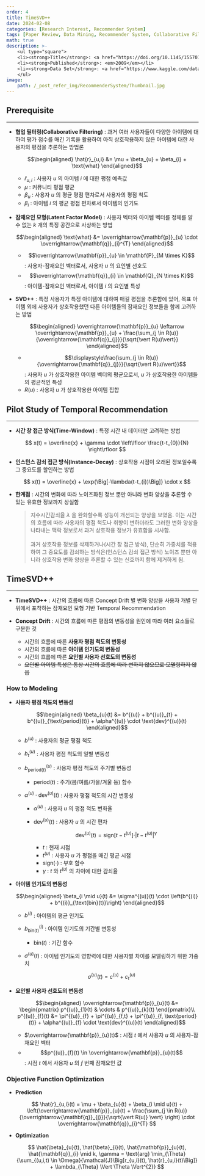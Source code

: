 ```yaml
---
order: 4
title: TimeSVD++
date: 2024-02-08
categories: [Research Interest, Recommender System]
tags: [Paper Review, Data Mining, Recommender System, Collaborative Filtering, Temporal Recommender System, Latent Factor Model]
math: true
description: >-
    <ul type="square">
    <li><strong>Title</strong>: <a href="https://doi.org/10.1145/1557019.1557072"><code>Collaborative Filtering with Temporal Dynamic</code></a></li>
    <li><strong>Published</strong>: <em>2009</em></li>
    <li><strong>Data Set</strong>: <a href="https://www.kaggle.com/datasets/netflix-inc/netflix-prize-data"><code>Netflix Prize</code></a></li>
    </ul>
image:
    path: /_post_refer_img/RecommenderSystem/Thumbnail.jpg
---
```


## Prerequisite
-----

- **협업 필터링(Collaborative Filtering)** : 과거 여러 사용자들이 다양한 아이템에 대하여 평가 점수를 매긴 기록을 활용하여 아직 상호작용하지 않은 아이템에 대한 사용자의 평점을 추론하는 방법론

    $$\begin{aligned}
    \hat{r}_{u,i}
    &= \mu + \beta_{u} + \beta_{i} + \text{what}
    \end{aligned}$$

    - $\hat{r}_{u,i}$ : 사용자 $u$ 의 아이템 $i$ 에 대한 평점 예측값
    - $\mu$ : 커뮤니티 평점 평균
    - $\beta_{u}$ : 사용자 $u$ 의 평균 평점 편차로서 사용자의 평점 척도
    - $\beta_{i}$ : 아이템 $i$ 의 평균 평점 편차로서 아이템의 인기도

- **잠재요인 모형(Latent Factor Model)** : 사용자 벡터와 아이템 벡터를 정체를 알 수 없는 $k$ 개의 특징 공간으로 사상하는 방법

    $$\begin{aligned}
    \text{what}
    &= \overrightarrow{\mathbf{p}}_{u} \cdot \overrightarrow{\mathbf{q}}_{i}^{T}
    \end{aligned}$$

    - $$\overrightarrow{\mathbf{p}}_{u} \in \mathbf{P}_{M \times K}$$ : 사용자-잠재요인 벡터로서, 사용자 $u$ 의 요인별 선호도
    - $$\overrightarrow{\mathbf{q}}_{i} \in \mathbf{Q}_{N \times K}$$ : 아이템-잠재요인 벡터로서, 아이템 $i$ 의 요인별 특성

- **SVD++** : 특정 사용자가 특정 아이템에 대하여 매길 평점을 추론함에 있어, 목표 아이템 외에 사용자가 상호작용했던 다른 아이템들의 잠재요인 정보들을 함께 고려하는 방법

    $$\begin{aligned}
    \overrightarrow{\mathbf{p}}_{u} \leftarrow \overrightarrow{\mathbf{p}}_{u} + \frac{\sum_{j \in R(u)}{\overrightarrow{\mathbf{q}}_{j}}}{\sqrt{\vert R(u)\vert}}
    \end{aligned}$$

    - $$\displaystyle\frac{\sum_{j \in R(u)}{\overrightarrow{\mathbf{q}}_{j}}}{\sqrt{\vert R(u)\vert}}$$ : 사용자 $u$ 가 상호작용한 아이템 벡터의 평균으로서, $u$ 가 상호작용한 아이템들의 평균적인 특성
    - $R(u)$ : 사용자 $u$ 가 상호작용한 아이템 집합

## Pilot Study of Temporal Recommendation
-----

- **시간 창 접근 방식(Time-Window)** : 특정 시간 내 데이터만 고려하는 방법

    $$
    x(t) = \overline{x} + \gamma \cdot \left\lfloor \frac{t-t_{0}}{N} \right\rfloor
    $$

- **인스턴스 감쇠 접근 방식(Instance-Decay)** : 상호작용 시점이 오래된 정보일수록 그 중요도를 할인하는 방법

    $$
    x(t) = \overline{x} + \exp{\Big[-\lambda(t-t_{i})\Big]} \cdot x
    $$

- **한계점** : 시간의 변화에 따라 노이즈화된 정보 뿐만 아니라 변화 양상을 추론할 수 있는 유효한 정보까지 상실함

    > 지수시간감쇠율 $\lambda$ 을 완화할수록 성능이 개선되는 양상을 보였음. 이는 시간의 흐름에 따라 사용자의 평점 척도나 취향이 변하더라도 그러한 변화 양상을 나타내는 맥락 정보로서 과거 상호작용 정보가 유효함을 시사함. <br><br> 과거 상호작용 정보를 삭제하거나(시간 창 접근 방식), 단순히 가중치를 적용하여 그 중요도를 감쇠하는 방식은(인스턴스 감쇠 접근 방식) 노이즈 뿐만 아니라 상호작용 변화 양상을 추론할 수 있는 신호까지 함께 제거하게 됨.

## TimeSVD++
-----

- **TimeSVD++** : 시간의 흐름에 따른 Concept Drift 별 변화 양상을 사용자 개별 단위에서 포착하는 잠재요인 모형 기반 Temporal Recommendation

- **Concept Drift** : 시간의 흐름에 따른 평점의 변동성을 원인에 따라 여러 요소들로 구분한 것
    - 시간의 흐름에 따른 **사용자 평점 척도의 변동성**
    - 시간의 흐름에 따른 **아이템 인기도의 변동성**
    - 시간의 흐름에 따른 **요인별 사용자 선호도의 변동성**
    - ~~요인별 아이템 특성은 통상 시간의 흐름에 따라 변하지 않으므로 모델링하지 않음~~

### How to Modeling

- **사용자 평점 척도의 변동성**

    $$\begin{aligned}
    \beta_{u}(t)
    &= b^{(u)} + b^{(u)}_{t} + b^{(u)}_{\text{period}(t)} + \alpha^{(u)} \cdot \text{dev}^{(u)}(t)
    \end{aligned}$$

    - $b^{(u)}$ : 사용자의 평균 평점 척도

    - $b^{(u)}_{t}$ : 사용자 평점 척도의 일별 변동성

    - $b^{(u)}_{\text{period}(t)}$ : 사용자 평점 척도의 주기별 변동성
        - $\text{period}(t)$ : 주기(봄/여름/가을/겨울 등) 함수

    - $\alpha^{(u)} \cdot \text{dev}^{(u)}(t)$ : 사용자 평점 척도의 시간 변동성
        - $\alpha^{(u)}$ : 사용자 $u$ 의 평점 척도 변화율
        - $\text{dev}^{(u)}(t)$ : 사용자 $u$ 의 시간 편차

            $$
            \text{dev}^{(u)}(t) = \text{sign}\left[t-t^{(u)}\right] \cdot \vert t-t^{(u)} \vert^{\gamma}
            $$

            - $t$ : 현재 시점
            - $t^{(u)}$ : 사용자 $u$ 가 평점을 매긴 평균 시점
            - $\text{sign}(\cdot)$ : 부호 함수
            - $\gamma$ : $t$ 와 $t^{(u)}$ 의 차이에 대한 감쇠율

- **아이템 인기도의 변동성**

    $$\begin{aligned}
    \beta_{i \mid u}(t)
    &= \sigma^{(u)}(t) \cdot \left(b^{(i)} + b^{(i)}_{\text{bin}(t)}\right)
    \end{aligned}$$

    - $b^{(i)}$ : 아이템의 평균 인기도

    - $b^{(i)}_{\text{bin}(t)}$ : 아이템 인기도의 기간별 변동성
        - $\text{bin}(t)$ : 기간 함수

    - $\sigma^{(u)}(t)$ : 아이템 인기도의 영향력에 대한 사용자별 차이를 모델링하기 위한 가중치

        $$
        \sigma^{(u)}(t) = c^{(u)} + c^{(u)}_{t}
        $$

- **요인별 사용자 선호도의 변동성**

    $$\begin{aligned}
    \overrightarrow{\mathbf{p}}_{u}(t)
    &= \begin{pmatrix} p^{(u)}_{1}(t) & \cdots & p^{(u)}_{k}(t) \end{pmatrix}\\
    p^{(u)}_{f}(t)
    &= \pi^{(u)}_{f} + \pi^{(u)}_{f,t} + \pi^{(u)}_{f, \text{period}(t)} + \alpha^{(u)}_{f} \cdot \text{dev}^{(u)}(t)
    \end{aligned}$$

    - $\overrightarrow{\mathbf{p}}_{u}(t)$ : 시점 $t$ 에서 사용자 $u$ 의 사용자-잠재요인 벡터
    - $$p^{(u)}_{f}(t) \in \overrightarrow{\mathbf{p}}_{u}(t)$$ : 시점 $t$ 에서 사용자 $u$ 의 $f$ 번째 잠재요인 값

### Objective Function Optimization

- **Prediction**

    $$
    \hat{r}_{u,i}(t)
    = \mu + \beta_{u}(t) + \beta_{i \mid u}(t) + \left(\overrightarrow{\mathbf{p}}_{u}(t) + \frac{\sum_{j \in R(u)}{\overrightarrow{\mathbf{q}}_{j}}}{\sqrt{\vert R(u)} \vert} \right) \cdot \overrightarrow{\mathbf{q}}_{i}^{T}
    $$

- **Optimization**

    $$
    \hat{\beta}_{u}(t), \hat{\beta}_{i}(t), \hat{\mathbf{p}}_{u}(t), \hat{\mathbf{q}}_{i} \mid k, \gamma
    = \text{arg} \min_{\Theta}{\sum_{(u,i,t) \in \Omega}{\mathcal{J}\Big[r_{u,i}(t), \hat{r}_{u,i}(t)\Big]} + \lambda_{\Theta} \Vert \Theta \Vert^{2}}
    $$